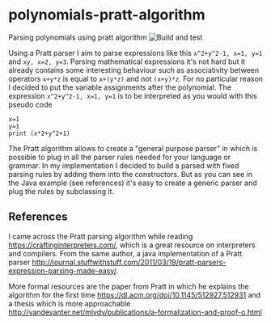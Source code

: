 # polynomials-pratt-algorithm
Parsing polynomials using pratt algorithm
![Build and test](https://github.com/davidelettieri/polynomials-pratt-algorithm/workflows/Build%20and%20test/badge.svg)

Using a Pratt parser I aim to parse expressions like this `x^2+y^2-1, x=1, y=1` and `xy, x=2, y=3`. Parsing mathematical expressions it's not hard but it already contains some interesting behaviour such as associativity between operators `x+y*z` is equal to `x+(y*z)` and not `(x+y)*z`. For no particular reason I decided to put the variable assignments after the polynomial. The expression `x^2+y^2-1, x=1, y=1` is to be interpreted as you would with this pseudo code
```
x=1
y=1
print (x*2+y^2+1)
```

The Pratt algorithm allows to create a "general purpose parser" in which is possible to plug in all the parser rules needed for your language or grammar. In my implementation I decided to build a parsed with fixed parsing rules by adding them into the constructors. But as you can see in the Java example (see references) it's easy to create a generic parser and plug the rules by subclassing it. 
## References 

I came across the Pratt parsing algorithm while reading https://craftinginterpreters.com/, which is a great resource on interpreters and compilers. From the same author, a java implementation of a Pratt parser http://journal.stuffwithstuff.com/2011/03/19/pratt-parsers-expression-parsing-made-easy/.

More formal resources are the paper from Pratt in which he explains the algorithm for the first time https://dl.acm.org/doi/10.1145/512927.512931 and a thesis which is more approachable http://vandevanter.net/mlvdv/publications/a-formalization-and-proof-o.html
